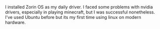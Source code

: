 I installed Zorin OS as my daily driver. I faced some problems with nvidia drivers, especially in playing minecraft, but I was successful nonetheless. I've used Ubuntu before but its my first time using linux on modern hardware.

